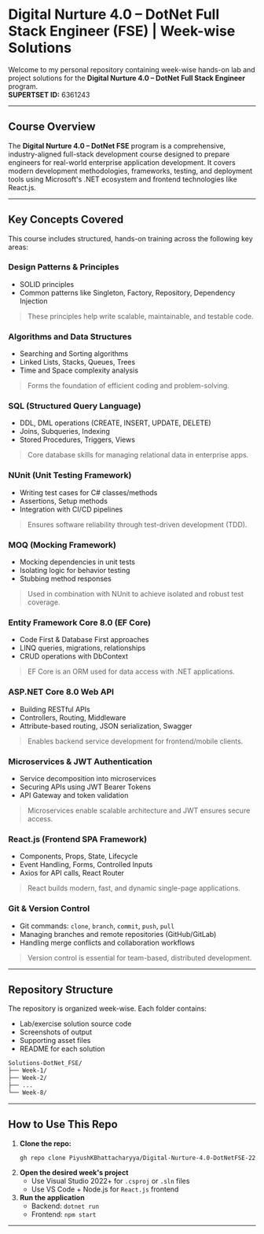 # Digital Nurture 4.0 – DotNet Full Stack Engineer (FSE) | Week-wise Solutions

Welcome to my personal repository containing week-wise hands-on lab and project solutions for the **Digital Nurture 4.0 – DotNet Full Stack Engineer** program.  
**SUPERTSET ID:** 6361243

---

## Course Overview

The **Digital Nurture 4.0 – DotNet FSE** program is a comprehensive, industry-aligned full-stack development course designed to prepare engineers for real-world enterprise application development. It covers modern development methodologies, frameworks, testing, and deployment tools using Microsoft's .NET ecosystem and frontend technologies like React.js.

---

## Key Concepts Covered

This course includes structured, hands-on training across the following key areas:

### Design Patterns & Principles
- SOLID principles
- Common patterns like Singleton, Factory, Repository, Dependency Injection

> These principles help write scalable, maintainable, and testable code.

### Algorithms and Data Structures
- Searching and Sorting algorithms
- Linked Lists, Stacks, Queues, Trees
- Time and Space complexity analysis

> Forms the foundation of efficient coding and problem-solving.

### SQL (Structured Query Language)
- DDL, DML operations (CREATE, INSERT, UPDATE, DELETE)
- Joins, Subqueries, Indexing
- Stored Procedures, Triggers, Views

> Core database skills for managing relational data in enterprise apps.

### NUnit (Unit Testing Framework)
- Writing test cases for C# classes/methods
- Assertions, Setup methods
- Integration with CI/CD pipelines

> Ensures software reliability through test-driven development (TDD).

### MOQ (Mocking Framework)
- Mocking dependencies in unit tests
- Isolating logic for behavior testing
- Stubbing method responses

> Used in combination with NUnit to achieve isolated and robust test coverage.

### Entity Framework Core 8.0 (EF Core)
- Code First & Database First approaches
- LINQ queries, migrations, relationships
- CRUD operations with DbContext

> EF Core is an ORM used for data access with .NET applications.

### ASP.NET Core 8.0 Web API
- Building RESTful APIs
- Controllers, Routing, Middleware
- Attribute-based routing, JSON serialization, Swagger

> Enables backend service development for frontend/mobile clients.

### Microservices & JWT Authentication
- Service decomposition into microservices
- Securing APIs using JWT Bearer Tokens
- API Gateway and token validation

> Microservices enable scalable architecture and JWT ensures secure access.

### React.js (Frontend SPA Framework)
- Components, Props, State, Lifecycle
- Event Handling, Forms, Controlled Inputs
- Axios for API calls, React Router

> React builds modern, fast, and dynamic single-page applications.


### Git & Version Control
- Git commands: `clone`, `branch`, `commit`, `push`, `pull`
- Managing branches and remote repositories (GitHub/GitLab)
- Handling merge conflicts and collaboration workflows

> Version control is essential for team-based, distributed development.

---

## Repository Structure

The repository is organized week-wise. Each folder contains:
- Lab/exercise solution source code
- Screenshots of output
- Supporting asset files
- README for each solution

```bash
Solutions-DotNet_FSE/
├── Week-1/
├── Week-2/
├── ...
└── Week-8/
```

---

## How to Use This Repo

1. **Clone the repo:**
   ```bash
   gh repo clone PiyushKBhattacharyya/Digital-Nurture-4.0-DotNetFSE-2205484
   ```
2. **Open the desired week's project**
    - Use Visual Studio 2022+ for `.csproj` or `.sln` files
    - Use VS Code + Node.js for `React.js` frontend
3. **Run the application**
    - Backend: `dotnet run`
    - Frontend: `npm start`

---